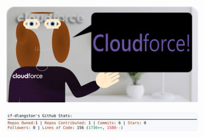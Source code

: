 <!-- 
Version 3.0.106
Built Tue Oct 01 2024 05:19:46 GMT+0000 (Coordinated Universal Time)
-->

<h1 align="center">
  <a href="https://github.com/cf-dlangston/cf-dlangston/tree/master/src" title="Click to View Source">
    <picture width="100%" alt="Dylan">
      <source media="(prefers-color-scheme: dark)" srcset="dylan-dark.svg?version=3.0.106">
      <img src="dylan-light.svg?version=3.0.106" alt="Dylan">
    </picture>
  </a>
</h1>

<div align="center">
  <picture width="100%" alt="Profile Info and Stats">
    <source media="(prefers-color-scheme: dark)" srcset="stats-dark.svg?version=3.0.106">
    <img src="stats-light.svg?version=3.0.106" alt="Profile Info and Stats">
  </picture>
</div>
